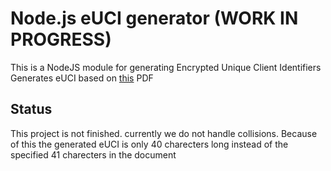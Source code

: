 # Node.js eUCI generator (WORK IN PROGRESS)
This is a NodeJS module for generating Encrypted Unique Client Identifiers
Generates eUCI based on [this](https://careacttarget.org/sites/default/files/file-upload/resources/eUCI_Application_User_Guide_Dec_2014.pdf) PDF

## Status
This project is not finished. currently we do not handle collisions. Because of this the generated eUCI is only 40 charecters long instead of the specified 41 charecters in the document